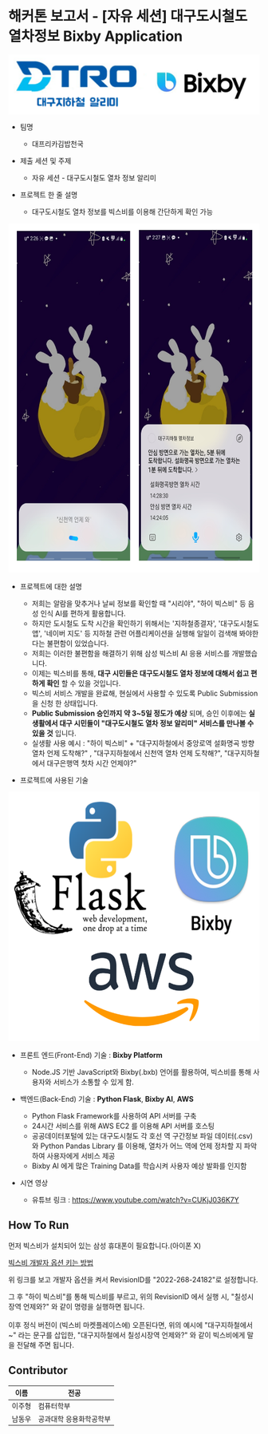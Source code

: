 # 해커톤 보고서 - [자유 세션] 대구도시철도 열차정보 Bixby Application

<img src = "images/main_icon.png" align = 'center' width = '650px'/>

- 팀명
  - 대프리카김밥천국
  
- 제출 세션 및 주제
  - 자유 세션 - 대구도시철도 열차 정보 알리미

- 프로젝트 한 줄 설명
  - 대구도시철도 열차 정보를 빅스비를 이용해 간단하게 확인 가능
  
<img src = "images/play_image.png" height = 700px>  

- 프로젝트에 대한 설명
  - 저희는 알람을 맞추거나 날씨 정보를 확인할 때 "시리야", "하이 빅스비" 등 음성 인식 AI를 편하게 활용합니다.
  - 하지만 도시철도 도착 시간을 확인하기 위해서는 '지하철종결자', '대구도시철도 앱', '네이버 지도' 등 지하철 관련 어플리케이션을 실행해 일일이 검색해 봐야한다는 불편함이 있었습니다.
  - 저희는 이러한 불편함을 해결하기 위해 삼성 빅스비 AI 응용 서비스를 개발했습니다.
  - 이제는 빅스비를 통해, __대구 시민들은 대구도시철도 열차 정보에 대해서 쉽고 편하게 확인__ 할 수 있을 것입니다.
  - 빅스비 서비스 개발을 완료해, 현실에서 사용할 수 있도록 Public Submission 을 신청 한 상태입니다.
  - __Public Submission 승인까지 약 3~5일 정도가 예상__ 되며, 승인 이후에는 __실생활에서 대구 시민들이 "대구도시철도 열차 정보 알리미" 서비스를 만나볼 수 있을 것__ 입니다.
  - 실생활 사용 예시 : "하이 빅스비" + "대구지하철에서 중앙로역 설화명곡 방향 열차 언제 도착해?" , "대구지하철에서 신천역 열차 언제 도착해?", "대구지하철에서 대구은행역 첫차 시간 언제야?" 

- 프로젝트에 사용된 기술

<img src = "images/development_stacks.png" height = 500px/>

  - 프론트 엔드(Front-End) 기술 : __Bixby Platform__
    - Node.JS 기반 JavaScript와 Bixby(.bxb) 언어를 활용하여, 빅스비를 통해 사용자와 서비스가 소통할 수 있게 함.
  - 백엔드(Back-End) 기술 : __Python Flask__, __Bixby AI__, __AWS__
    - Python Flask Framework를 사용하여 API 서버를 구축
    - 24시간 서비스를 위해 AWS EC2 를 이용해 API 서버를 호스팅
    - 공공데이터포털에 있는 대구도시철도 각 호선 역 구간정보 파일 데이터(.csv) 와 Python Pandas Library 를 이용해, 열차가 어느 역에 언제 정차할 지 파악하여 사용자에게 서비스 제공
    - Bixby AI 에게 많은 Training Data를 학습시켜 사용자 예상 발화를 인지함

- 시연 영상
  - 유튜브 링크 : https://www.youtube.com/watch?v=CUKjJ036K7Y
## How To Run
먼저 빅스비가 설치되어 있는 삼성 휴대폰이 필요합니다.(아이폰 X)  
  
<a href="https://r1.community.samsung.com/t5/bixby/%EA%BF%80%ED%8C%81%EC%9D%BC%EA%B9%8C-%EC%95%84%EB%8B%90%EA%B9%8C-%EB%B9%85%EC%8A%A4%EB%B9%84-%EA%B0%9C%EB%B0%9C%EC%9E%90-%EC%98%B5%EC%85%98-%ED%82%A4%EB%8A%94-%EB%B0%A9%EB%B2%95/td-p/1220761">빅스비 개발자 옵션 키는 방법</a>  
  
위 링크를 보고 개발자 옵션을 켜서 RevisionID를 "2022-268-24182"로 설정합니다.  
  
그 후 "하이 빅스비"를 통해 빅스비를 부르고, 위의 RevisionID 에서 실행 시, "칠성시장역 언제와?" 와 같이 명령을 실행하면 됩니다.<br><br>
이후 정식 버전이 (빅스비 마켓플레이스에) 오픈된다면, 위의 예시에 "대구지하철에서~" 라는 문구를 삽입한, "대구지하철에서 칠성시장역 언제와?" 와 같이 빅스비에게 말을 전달해 주면 됩니다.

## Contributor

| 이름 | 전공 |
|---|---|
| 이주형 | 컴퓨터학부 |
| 남동우 | 공과대학 응용화학공학부 |
